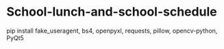 # School-lunch-and-school-schedule

pip install fake_useragent, bs4, openpyxl, requests, pillow, opencv-python, PyQt5

